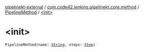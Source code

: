 [pipelinekt-external](../../index.md) / [com.code42.jenkins.pipelinekt.core.method](../index.md) / [PipelineMethod](index.md) / [&lt;init&gt;](./-init-.md)

# &lt;init&gt;

`PipelineMethod(name: `[`String`](https://kotlinlang.org/api/latest/jvm/stdlib/kotlin/-string/index.html)`, steps: `[`Step`](../../com.code42.jenkins.pipelinekt.core.step/-step/index.md)`)`